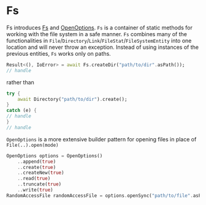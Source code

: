 # Fs

Fs introduces [Fs](https://pub.dev/documentation/rust/latest/rust/Fs-class.html) and 
[OpenOptions](https://pub.dev/documentation/rust/latest/rust/OpenOptions-class.html).
`Fs` is a container of static methods for working with the file system in a safe manner.
`Fs` combines many of the functionalities in `File`/`Directory`/`Link`/`FileStat`/`FileSystemEntity`
into one location and will never throw an exception. Instead of using instances of the previous
entities, `Fs` works only on paths.

```dart
Result<(), IoError> = await Fs.createDir("path/to/dir".asPath());
// handle
```
rather than
```dart
try {
    await Directory("path/to/dir").create();
}
catch (e) {
// handle
}
// handle
```
`OpenOptions` is a more extensive builder pattern for opening files in place of `File(..).open(mode)`
```dart
OpenOptions options = OpenOptions()
    ..append(true)
    ..create(true)
    ..createNew(true)
    ..read(true)
    ..truncate(true)
    ..write(true)
RandomAccessFile randomAccessFile = options.openSync("path/to/file".asPath()).unwrap();
```